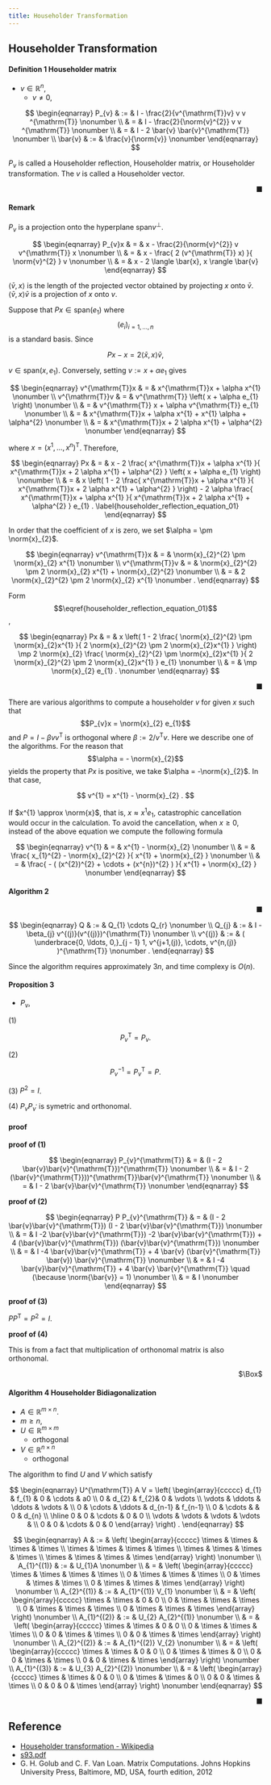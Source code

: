 ```yaml
---
title: Householder Transformation
---
```


## Householder Transformation


#### Definition 1 Householder matrix
* $v \in \mathbb{R}^{n}$,
    * $v \neq 0$,

$$
\begin{eqnarray}
    P_{v}
    & := &
        I
        -
        \frac{2}{v^{\mathrm{T}}v}
        v v ^{\mathrm{T}}
    \nonumber
    \\
    & = &
        I
        -
        \frac{2}{\norm{v}^{2}}
        v v ^{\mathrm{T}}
    \nonumber
    \\
    & = &
        I
        -
        2
        \bar{v} \bar{v}^{\mathrm{T}}
    \nonumber
    \\
    \bar{v}
    & := &
        \frac{v}{\norm{v}}
    \nonumber
\end{eqnarray}
$$

$P_{v}$ is called a Householder reflection, Householder matrix, or Householder transformation.
The $v$ is called a Householder vector.

<div class="end-of-statement" style="text-align: right">■</div>

#### Remark
$P_{v}$ is a projection onto the hyperplane $\mathrm{span}{v}^{\perp}$.

$$
\begin{eqnarray}
    P_{v}x
    & = &
        x
        -
        \frac{2}{\norm{v}^{2}}
        v v^{\mathrm{T}}
        x
    \nonumber
    \\
    & = &
        x
        -
        \frac{
            2 (v^{\mathrm{T}} x)
        }{
            \norm{v}^{2}
        }
        v
    \nonumber
    \\
    & = &
        x
        -
        2
        \langle \bar{x}, x \rangle
        \bar{v}
\end{eqnarray}
$$

$\langle \bar{v}, x \rangle$ is the length of the projected vector obtained by projecting $x$ onto $\bar{v}$.
$\langle \bar{v}, x \rangle \bar{v}$ is a projection of $x$ onto $v$.

Suppose that $Px \in \mathrm{span}(e_{1})$ where $$(e_{i})_{i=1,\ldots,n}$$ is a standard basis.
Since

$$
    Px - x
    =
    2
    \langle \bar{x}, x \rangle
    \bar{v},
$$

$v \in \mathrm{span}(x, e_{1})$.
Conversely, setting $v := x + \alpha e_{1}$ gives

$$
\begin{eqnarray}
    v^{\mathrm{T}}x
    & = &
        x^{\mathrm{T}}x
        +
        \alpha x^{1}
    \nonumber
    \\
    v^{\mathrm{T}}v
    & = &
        v^{\mathrm{T}}
        \left(
            x
            +
            \alpha
            e_{1}
        \right)
    \nonumber
    \\
    & = &
        v^{\mathrm{T}}
        x
        +
        \alpha
        v^{\mathrm{T}}
        e_{1}
    \nonumber
    \\
     & = &
        x^{\mathrm{T}}x
        +
        \alpha x^{1}
        +
        x^{1}
        \alpha
        +
        \alpha^{2}
    \nonumber
    \\
     & = &
        x^{\mathrm{T}}x
        +
        2
        \alpha x^{1}
        +
        \alpha^{2}
    \nonumber
\end{eqnarray}
$$

where $x = (x^{1}, \ldots, x^{n})^{\mathrm{T}}$.
Therefore,

$$
\begin{eqnarray}
    Px
    & = &
        x
        -
        2
        \frac{
            x^{\mathrm{T}}x + \alpha x^{1}
        }{
            x^{\mathrm{T}}x + 2 \alpha x^{1} + \alpha^{2}
        }
        \left(
            x
            +
            \alpha e_{1}
        \right)
    \nonumber
    \\
    & = &
        x
        \left(
            1
            -
            2
            \frac{
                x^{\mathrm{T}}x + \alpha x^{1}
            }{
                x^{\mathrm{T}}x + 2 \alpha x^{1} + \alpha^{2}
            }
        \right)
        -
        2
        \alpha
        \frac{
            x^{\mathrm{T}}x + \alpha x^{1}
        }{
            x^{\mathrm{T}}x + 2 \alpha x^{1} + \alpha^{2}
        }
        e_{1}
    .
    \label{householder_reflection_equation_01}
\end{eqnarray}
$$

In order that the coefficient of $x$ is zero, we set $\alpha = \pm \norm{x}_{2}$.

$$
\begin{eqnarray}
    v^{\mathrm{T}}x
    & = &
        \norm{x}_{2}^{2}
        \pm
        \norm{x}_{2} x^{1}
    \nonumber
    \\
    v^{\mathrm{T}}v
    & = &
        \norm{x}_{2}^{2}
        \pm
        2
        \norm{x}_{2} x^{1}
        +
        \norm{x}_{2}^{2}
    \nonumber
    \\
    & = &
        2
        \norm{x}_{2}^{2}
        \pm
        2
        \norm{x}_{2} x^{1}
    \nonumber
    .
\end{eqnarray}
$$

Form $$\eqref{householder_reflection_equation_01}$$,

$$
\begin{eqnarray}
    Px
    & = &
        x
        \left(
            1
            -
            2
            \frac{
                \norm{x}_{2}^{2}
                \pm
                \norm{x}_{2}x^{1}
            }{
                2
                \norm{x}_{2}^{2}
                \pm
                2
                \norm{x}_{2}x^{1}
            }
        \right)
        \mp
        2
        \norm{x}_{2}
        \frac{
            \norm{x}_{2}^{2}
            \pm
            \norm{x}_{2}x^{1}
        }{
            2
            \norm{x}_{2}^{2}
            \pm
            2
            \norm{x}_{2}x^{1}
        }
        e_{1}
    \nonumber
    \\
    & = &
        \mp
        \norm{x}_{2}
        e_{1}
    .
    \nonumber
\end{eqnarray}
$$

<div class="end-of-statement" style="text-align: right">■</div>

There are various algorithms to compute a householder $v$ for given $x$ such that $$P_{v}x = \norm{x}_{2} e_{1}$$ and $P = I - \beta v v^{\mathrm{T}}$ is orthogonal where $\beta := 2 / v^{\mathrm{T}}v$.
Here we describe one of the algorithms.
For the reason that $$\alpha = - \norm{x}_{2}$$ yields the property that $Px$ is positive, we take $\alpha = -\norm{x}_{2}$.
In that case,

$$
    v^{1}
    =
    x^{1}
    -
    \norm{x}_{2}
    .
$$

If $x^{1} \approx \norm{x}$, that is, $x \approx x^{1}e_{1}$, catastrophic cancellation would occur in the calculation.
To avoid the cancellation, when $x \ge 0$, instead of the above equation we compute the following formula

$$
\begin{eqnarray}
    v^{1}
    & = &
        x^{1}
        -
        \norm{x}_{2}
    \nonumber
    \\
    & = &
        \frac{
            x_{1}^{2}
            -
            \norm{x}_{2}^{2}
        }{
            x^{1} + \norm{x}_{2}
        }
    \nonumber
    \\
    & = &
        \frac{
            -
            (
                (x^{2})^{2}
                +
                \cdots
                +
                (x^{n})^{2}
            )
        }{
            x^{1} + \norm{x}_{2}
        }
    \nonumber
\end{eqnarray}
$$

#### Algorithm 2

<p class="pseudocode-js">
<pre class="pseudocode-js-code" style="display:none">
    \begin{algorithm}
    \caption{Computing Householder Vector}
    \begin{algorithmic}
    \PROCEDURE{ComputeHouseholderVector}{$x$}
        \STATE $n := \mathrm{length}(x)$
        \STATE $\sigma := (x^{2:n})^{\mathrm{T}}x^{2:n}$
        \COMMENT{$2(n - 1)$ flops}
        \STATE $
            v :=
            \left(
                \begin{array}{c}
                    1
                    \\
                    x^{2:n}
                \end{array}
            \right)
        $,
        \IF{$\sigma = 0$}
            \COMMENT{$x$ is contained in span $e_{1}$}
            \STATE $\beta := 0$
        \ELSE
            \STATE $\mu := \sqrt{(x^{1})^{2} + \sigma}$
            \COMMENT{norm of $x$}
            \IF{ $x^{1} \le 0$ }
                \STATE $v^{1} \leftarrow x^{1} - \mu$
            \ELSE
                \COMMENT{to avoid catastrophic cancellation}
                \STATE $v^{1} \leftarrow -\sigma/(x^{1} + \mu)$
            \ENDIF
            \STATE $\beta := 2 (v^{1})^{2} / (\sigma + (v^{1})^{2})$
            \STATE $v \leftarrow v / v^{1}$
            \COMMENT{$n$ flops}
        \ENDIF
        \RETURN $(v, \beta)$
    \ENDPROCEDURE
    \end{algorithmic}
    \end{algorithm}
</pre>
</p>

<div class="end-of-statement" style="text-align: right">■</div>

$$
\begin{eqnarray}
    Q
    & := &
        Q_{1} \cdots Q_{r}
    \nonumber
    \\
    Q_{j}
    & := &
        I - \beta_{j} v^{(j)}(v^{(j)})^{\mathrm{T}}
    \nonumber
    \\
    v^{(j)}
    & := &
        (
            \underbrace{0, \ldots, 0,}_{j - 1}
            1,
            v^{j+1,(j)},
            \cdots,
            v^{n,(j)}
        )^{\mathrm{T}}
    \nonumber
    .
\end{eqnarray}
$$

Since the algorithm requires approximately $3n$, and time complexy is $O(n)$.

#### Proposition 3
* $P_{v}$,

(1)

$$
    P_{v}^{\mathrm{T}} = P_{v}
    .
$$

(2)

$$
    P_{v}^{-1} = P_{v}^{\mathrm{T}} = P
    .
$$

(3) $P^{2} = I$.

(4) $P_{v}P_{v^{\prime}}$ is symetric and orthonomal.

#### proof

**proof of (1)**

$$
\begin{eqnarray}
    P_{v}^{\mathrm{T}}
    & = &
        (I - 2 \bar{v}\bar{v}^{\mathrm{T}})^{\mathrm{T}}
    \nonumber
    \\
    & = &
        I
        -
        2 (\bar{v}^{\mathrm{T}}))^{\mathrm{T}}\bar{v}^{\mathrm{T}}
    \nonumber
    \\
    & = &
        I
        -
        2 \bar{v}\bar{v}^{\mathrm{T}}
    \nonumber
\end{eqnarray}
$$

**proof of (2)**

$$
\begin{eqnarray}
    P
    P_{v}^{\mathrm{T}}
    & = &
        (I - 2 \bar{v}\bar{v}^{\mathrm{T}})
        (I - 2 \bar{v}\bar{v}^{\mathrm{T}})
    \nonumber
    \\
    & = &
        I
        -2 \bar{v}\bar{v}^{\mathrm{T}})
        -2 \bar{v}\bar{v}^{\mathrm{T}})
        +
        4
        (\bar{v}\bar{v}^{\mathrm{T}})
        (\bar{v}\bar{v}^{\mathrm{T}})
    \nonumber
    \\
    & = &
        I
        -4 \bar{v}\bar{v}^{\mathrm{T}}
        +
        4
        \bar{v}
        (\bar{v}^{\mathrm{T}} \bar{v})
        \bar{v}^{\mathrm{T}}
    \nonumber
    \\
    & = &
        I
        -4 \bar{v}\bar{v}^{\mathrm{T}}
        +
        4
        \bar{v}
        \bar{v}^{\mathrm{T}}
        \quad
        (\because \norm{\bar{v}} = 1)
    \nonumber
    \\
    & = &
        I
    \nonumber
\end{eqnarray}
$$

**proof of (3)**

$PP^{\mathrm{T}} = P^{2} = I$.

**proof of (4)**

This is from a fact that multiplication of orthonomal matrix is also orthonomal.

<div class="QED" style="text-align: right">$\Box$</div>

#### Algorithm 4 Householder Bidiagonalization
* $A \in \mathbb{R}^{m \times n}$.
* $m \ge n$,
* $U \in \mathbb{R}^{m \times m}$
    * orthogonal
* $V \in \mathbb{R}^{n \times n}$
    * orthogonal

The algorithm to find $U$ and $V$ which satisfy

$$
\begin{eqnarray}
    U^{\mathrm{T}} A V
    =
    \left(
        \begin{array}{ccccc}
            d_{1}   & f_{1}   & 0 & \cdots & a0
            \\
            0 & d_{2} & f_{2}& 0 & \vdots
            \\
            \vdots &  \ddots  & \ddots  & \vdots &
            \\
            0  & \cdots & \ddots & d_{n-1} & f_{n-1}
            \\
            0  & \cdots &   & 0 & d_{n}
            \\
            \hline
            0  & 0 & \cdots & 0 & 0
            \\
            \vdots &  \vdots  & \vdots  & \vdots &
            \\
            0  & 0 & \cdots & 0 & 0
        \end{array}
    \right)
    .
\end{eqnarray}
$$

$$
\begin{eqnarray}
    A
    & := &
        \left(
            \begin{array}{ccccc}
                \times  & \times & \times & \times
                \\
                \times  & \times & \times & \times
                \\
                \times  & \times & \times & \times
                \\
                \times  & \times & \times & \times
            \end{array}
        \right)
    \nonumber
    \\
    A_{1}^{(1)}
    & := &
        U_{1}A
    \nonumber
    \\
    & = &
        \left(
            \begin{array}{ccccc}
                \times  & \times & \times & \times
                \\
                0  & \times & \times & \times
                \\
                0  & \times & \times & \times
                \\
                0  & \times & \times & \times
            \end{array}
        \right)
    \nonumber
    \\
    A_{2}^{(1)}
    & := &
        A_{1}^{(1)}
        V_{1}
    \nonumber
    \\
    & = &
        \left(
            \begin{array}{ccccc}
                \times & \times & 0 & 0
                \\
                0  & \times & \times & \times
                \\
                0  & \times & \times & \times
                \\
                0  & \times & \times & \times
            \end{array}
        \right)
    \nonumber
    \\
    A_{1}^{(2)}
    & := &
        U_{2}
        A_{2}^{(1)}
    \nonumber
    \\
    & = &
        \left(
            \begin{array}{ccccc}
                \times & \times & 0 & 0
                \\
                0 & \times & \times & \times
                \\
                0 & 0 & \times & \times
                \\
                0 & 0 & \times & \times
            \end{array}
        \right)
    \nonumber
    \\
    A_{2}^{(2)}
    & := &
        A_{1}^{(2)}
        V_{2}
    \nonumber
    \\
    & = &
        \left(
            \begin{array}{ccccc}
                \times & \times & 0 & 0
                \\
                0 & \times & \times & 0
                \\
                0 & 0 & \times & \times
                \\
                0 & 0 & \times & \times
            \end{array}
        \right)
    \nonumber
    \\
    A_{1}^{(3)}
    & := &
        U_{3}
        A_{2}^{(2)}
    \nonumber
    \\
    & = &
        \left(
            \begin{array}{ccccc}
                \times & \times & 0 & 0
                \\
                0 & \times & \times & 0
                \\
                0 & 0 & \times & \times
                \\
                0 & 0 & 0 & \times
            \end{array}
        \right)
    \nonumber
\end{eqnarray}
$$

<p class="pseudocode-js">
<pre class="pseudocode-js-code" style="display:none">
    \begin{algorithm}
    \caption{Computing Householder Bidiagonalization}
    \begin{algorithmic}
    \REQUIRE $A \in \mathbb{R}^{m \times n}$
    \PROCEDURE{ComputeHouseholderBidiagonalization}{$A$}
        \FOR{$j = 1$ \TO $n$}
            \STATE $(v, \beta) \leftarrow \mathrm{ComputeHouseholderVector}(A_{j}^{j:m})$
            \STATE $A_{j:m}^{j:n} \leftarrow (I_{m-j+1} - \beta vv^{\mathrm{T}}) A_{j:n}^{j:m}$
            \STATE $A_{j}^{(j+1):m} \leftarrow v^{2:(m-j+1)}$
            \IF{$j \le n - 2$}
                \STATE $(v, \beta) \leftarrow \mathrm{ComputeHouseholderVector}((A_{j}^{j:m})^{\mathrm{T}}))$
                \STATE $A_{(j+1):n}^{j:m} \leftarrow A_{(j+1):n}^{j:m}(I_{n-j} - \beta vv^{\mathrm{T}})$
                \STATE $A_{(j+2):n}^{j} \leftarrow (v^{2:(n-j)})^{\mathrm{T}}$
            \ENDIF
        \ENDFOR
        \RETURN $A$
    \ENDPROCEDURE
    \end{algorithmic}
    \end{algorithm}
</pre>
</p>

<div class="end-of-statement" style="text-align: right">■</div>

## Reference
* [Householder transformation \- Wikipedia](https://en.wikipedia.org/wiki/Householder_transformation)
* [s93\.pdf](http://web.csulb.edu/~tgao/math423/s93.pdf)
* G. H. Golub and C. F. Van Loan. Matrix Computations. Johns Hopkins University Press, Baltimore, MD, USA, fourth edition, 2012
